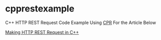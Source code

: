 # cpprestexample
C++ HTTP REST Request Code Example Using [CPR](https://github.com/whoshuu/cpr) For the Article Below

[Making HTTP REST Request in C++](https://www.codeproject.com/Articles/1244632/Making-HTTP-REST-Request-in-Cplusplus)
